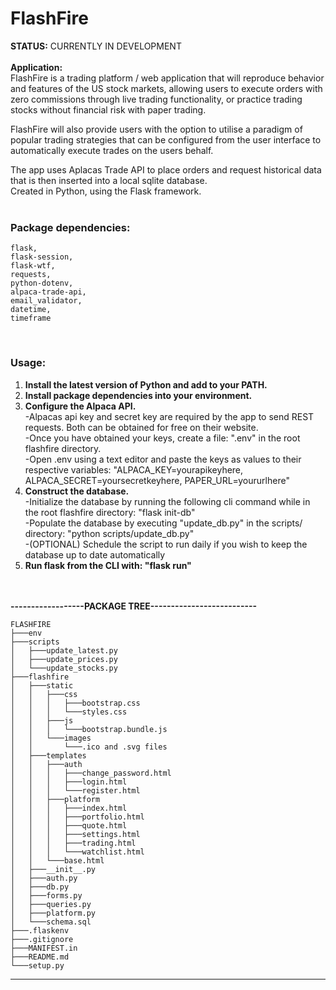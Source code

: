 # FlashFire

__STATUS:__ CURRENTLY IN DEVELOPMENT     <br><br>
__Application:__                         <br>
FlashFire is a trading platform / web application that will reproduce behavior and features of the US stock markets, allowing users to execute orders with zero commissions through live trading functionality, or practice trading stocks without financial risk with paper trading.                <br>

FlashFire will also provide users with the option to utilise a paradigm of popular trading strategies that can be configured from the user interface to automatically execute trades on the users behalf.      <br>

The app uses Aplacas Trade API to place orders and request historical data that is then inserted into a local sqlite database.       <br>
Created in Python, using the Flask framework.                                                                                    <br><br>

### Package dependencies:               
    flask,                        
    flask-session,                
    flask-wtf,                    
    requests,                     
    python-dotenv,                
    alpaca-trade-api,             
    email_validator,              
    datetime,
    timeframe
    
<br>    

### Usage:                                                                  <br>
1. __Install the latest version of Python and add to your PATH.__           <br>
2. __Install package dependencies into your environment.__                  <br>
3. __Configure the Alpaca API.__                                            <br>
   -Alpacas api key and secret key are required by the app to send REST requests. Both can be obtained for free on their website.   <br>
   -Once you have obtained your keys, create a file: ".env" in the root flashfire directory.                                        <br>
   -Open .env using a text editor and paste the keys as values to their respective variables: "ALPACA_KEY=yourapikeyhere, ALPACA_SECRET=yoursecretkeyhere, PAPER_URL=yoururlhere"                                                      <br>
4. __Construct the database.__                                              <br>
   -Initialize the database by running the following cli command while in the root flashfire directory: "flask init-db"             <br>
   -Populate the database by executing "update_db.py" in the scripts/ directory: "python scripts/update_db.py"                      <br>
   -(OPTIONAL) Schedule the script to run daily if you wish to keep the database up to date automatically                           <br>
5. __Run flask from the CLI with: "flask run"__                             <br><br><br>

__------------------PACKAGE TREE--------------------------__

    FLASHFIRE
    ├───env
    ├───scripts
    │   ├───update_latest.py
    │   ├───update_prices.py
    │   └───update_stocks.py
    ├───flashfire
    │   ├───static
    │   │   ├───css
    │   │   │   ├───bootstrap.css
    │   │   │   └───styles.css
    │   │   ├───js
    │   │   │   └───bootstrap.bundle.js
    │   │   └───images
    │   │       └───.ico and .svg files
    │   ├───templates
    │   │   ├───auth
    │   │   │   ├───change_password.html
    │   │   │   ├───login.html
    │   │   │   └───register.html
    │   │   ├───platform
    │   │   │   ├───index.html
    │   │   │   ├───portfolio.html
    │   │   │   ├───quote.html
    │   │   │   ├───settings.html
    │   │   │   ├───trading.html
    │   │   │   └───watchlist.html
    │   │   └───base.html
    │   ├───__init__.py
    │   ├───auth.py
    │   ├───db.py
    │   ├───forms.py
    │   ├───queries.py
    │   ├───platform.py
    │   └───schema.sql
    ├───.flaskenv
    ├───.gitignore
    ├───MANIFEST.in
    ├───README.md
    └───setup.py


--------------------------------------------------



















